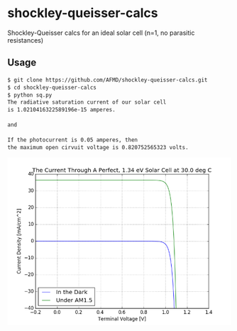 # shockley-queisser-calcs
Shockley-Queisser calcs for an ideal solar cell (n=1, no parasitic resistances)

## Usage
```bash
$ git clone https://github.com/AFMD/shockley-queisser-calcs.git
$ cd shockley-queisser-calcs
$ python sq.py
The radiative saturation current of our solar cell
is 1.0210416322589196e-15 amperes.

and

If the photocurrent is 0.05 amperes, then
the maximum open cirvuit voltage is 0.820752565323 volts.
```
![Some Graph](/figure_1.png)
